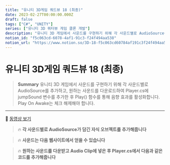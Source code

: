 ```yaml
---
title: "유니티 3D게임 쿼드뷰 18 (최종)"
date: 2023-02-27T00:00:00.000Z
draft: false
tags: ["C#", "UNITY"]
series: ["유니티 3D 쿼터뷰 게임 클론 개발"]
description: "유니티 3D 게임에서 사운드를 구현하기 위해 각 사운드별로 AudioSource를 추가하고, 원하는 사운드를 다운로드하여 Player.cs에 jumpSound 변수를 추가한 후 Play() 함수를 통해 음향 효과를 활성화합니다. Play On Awake는 체크 해제해야 합니다."
notion_id: "f5c063cd-6078-4af1-91c3-f24f494aa538"
notion_url: "https://www.notion.so/3D-18-f5c063cd60784af191c3f24f494aa538"
---
```


# 유니티 3D게임 쿼드뷰 18 (최종)

> **Summary**
> 유니티 3D 게임에서 사운드를 구현하기 위해 각 사운드별로 AudioSource를 추가하고, 원하는 사운드를 다운로드하여 Player.cs에 jumpSound 변수를 추가한 후 Play() 함수를 통해 음향 효과를 활성화합니다. Play On Awake는 체크 해제해야 합니다.

---

🎥 [동영상 보기](https://www.youtube.com/watch?v=9g4prUqF2oA&t=5s)

> 🔥 **각 사운드별로 AudioSource가 담긴 자식 오브젝트를 추가해줍니다**

> 🔥 **사운드는 다음 웹사이트에서 얻을 수 있습니다**

> 🔥 **원하는 사운드를 다운받고 Audio Clip에 넣은 후 Player.cs에서 다음과 같은 코드를 추가해줍니다**


